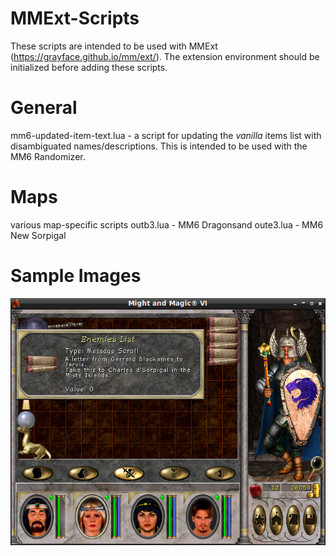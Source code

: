 # MMExt-Scripts
These scripts are intended to be used with MMExt (https://grayface.github.io/mm/ext/).  The extension environment should be initialized before adding these scripts.  

# General
mm6-updated-item-text.lua - a script for updating the *vanilla* items list with disambiguated names/descriptions.  This is intended to be used with the MM6 Randomizer.

# Maps
various map-specific scripts
outb3.lua - MM6 Dragonsand
oute3.lua - MM6 New Sorpigal

# Sample Images
![item renamer sample image](Sample%20Images/Item-Renamer.png)
